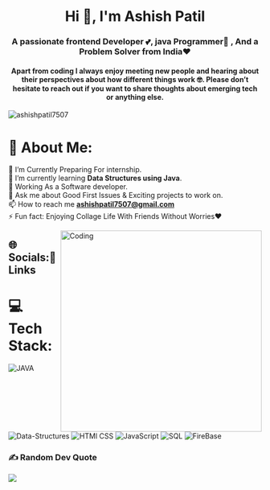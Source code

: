   
<h1 align="center">Hi 👋, I'm Ashish Patil</h1>
<h3 align="center">A passionate frontend Developer 💕, java Programmer🙌 , And a Problem Solver from India❤️</h3>
<h4 align="center">Apart from coding I always enjoy meeting new people and hearing about their perspectives about how different things work 🤓. Please don’t hesitate to reach out if you want to share thoughts about emerging tech or anything else.</h4>

<p align="left"> <img src="https://komarev.com/ghpvc/?username=ashishpatil7507&label=Profile%20views&color=0e75b6&style=flat" alt="ashishpatil7507" /> </p>

# 💫 About Me:
🔭 I’m Currently Preparing For internship.<br>🌱 I’m currently learning **Data Structures using Java**.<br>🤔 Working As a Software developer.<br>💬 Ask me about Good First Issues & Exciting projects to work on.<br>📫 How to reach me **ashishpatil7507@gmail.com**<br>⚡ Fun fact: Enjoying Collage Life With Friends Without Worries❤️

<img align="right" alt="Coding" width="400" src="https://cdn.dribbble.com/users/1059583/screenshots/4171367/coding-freak.gif">




## 🌐 Socials:🔗 Links



# 💻 Tech Stack:
![JAVA](https://img.shields.io/badge/java-e5ff00.svg?style=flat&logo=java&logoColor=blue) ![Data-Structures](https://img.shields.io/badge/Data-Structures-67b3ff.svg?style=flat&logo=java&logoColor=ffdd54) ![HTMl CSS](https://img.shields.io/badge/HTML5-CSS-%23ED8B00.svg?style=flat&logo=HTML5&logoColor=red )  ![JavaScript](https://img.shields.io/badge/javascript-ff4d4d.svg?style=flat&logo=javascript&logoColor=white) ![SQL](https://img.shields.io/badge/sql-3670A0?style=flat&logo=sql&logoColor=ffdd54) 
 ![FireBase](https://img.shields.io/badge/FireBase-ffd9b3.svg?style=flat&logo=FireBase&logoColor=blue) 
### ✍️ Random Dev Quote
![](https://quotes-github-readme.vercel.app/api?type=horizontal&theme=radical)

